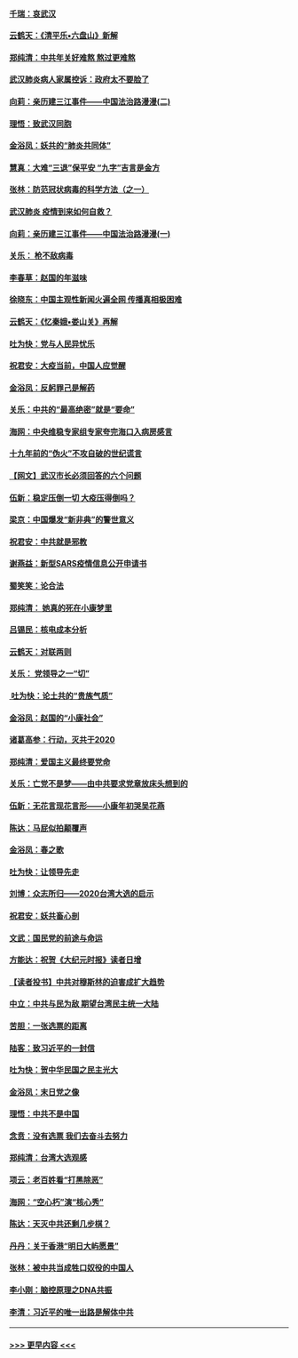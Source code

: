 #### [千瑞：哀武汉](../pages/nsc993/n11833647.md?t=01311233) 
#### [云鹤天：《清平乐▪六盘山》新解](../pages/nsc993/n11833611.md?t=01311233) 
#### [郑纯清：中共年关好难熬 熬过更难熬](../pages/nsc993/n11833489.md?t=01311233) 
#### [武汉肺炎病人家属控诉：政府太不要脸了](../pages/nsc993/n11833205.md?t=01311233) 
#### [向莉：亲历建三江事件——中国法治路漫漫(二)](../pages/nsc993/n11829102.md?t=01311233) 
#### [理悟：致武汉同胞](../pages/nsc993/n11831522.md?t=01311233) 
#### [金浴凤：妖共的“肺炎共同体”](../pages/nsc993/n11829448.md?t=01311233) 
#### [慧真：大难“三退”保平安 “九字”吉言是金方](../pages/nsc993/n11829501.md?t=01311233) 
#### [张林：防范冠状病毒的科学方法（之一）](../pages/nsc993/n11828618.md?t=01311233) 
#### [武汉肺炎 疫情到来如何自救？](../pages/nsc993/n11827632.md?t=01311233) 
#### [向莉：亲历建三江事件——中国法治路漫漫(一)](../pages/nsc993/n11827190.md?t=01311233) 
#### [关乐： 枪不敌病毒](../pages/nsc993/n11826746.md?t=01311233) 
#### [李春草：赵国的年滋味](../pages/nsc993/n11826321.md?t=01311233) 
#### [徐晓东：中国主观性新闻火遍全网 传播真相极困难](../pages/nsc993/n11826508.md?t=01311233) 
#### [云鹤天：《忆秦娥▪娄山关》再解](../pages/nsc993/n11824682.md?t=01311233) 
#### [吐为快：党与人民异忧乐](../pages/nsc993/n11824660.md?t=01311233) 
#### [祝君安：大疫当前，中国人应觉醒](../pages/nsc993/n11821946.md?t=01311233) 
#### [金浴凤：反躬罪己是解药](../pages/nsc993/n11820280.md?t=01311233) 
#### [关乐：中共的“最高绝密”就是“要命”](../pages/nsc993/n11816946.md?t=01311233) 
#### [海网：中央维稳专家组专家夸完海口入病房感言](../pages/nsc993/n11815138.md?t=01311233) 
#### [十九年前的“伪火”不攻自破的世纪谎言](../pages/nsc993/n11813238.md?t=01311233) 
#### [【网文】武汉市长必须回答的六个问题](../pages/nsc993/n11813848.md?t=01311233) 
#### [伍新：稳定压倒一切 大疫压得倒吗？](../pages/nsc993/n11812634.md?t=01311233) 
#### [梁京：中国爆发“新非典”的警世意义](../pages/nsc993/n11812554.md?t=01311233) 
#### [祝君安：中共就是邪教](../pages/nsc993/n11812431.md?t=01311233) 
#### [谢燕益：新型SARS疫情信息公开申请书](../pages/nsc993/n11808840.md?t=01311233) 
#### [蜀笑笑：论合法](../pages/nsc993/n11808064.md?t=01311233) 
#### [郑纯清： 她真的死在小康梦里](../pages/nsc993/n11806623.md?t=01311233) 
#### [吕锡民：核电成本分析](../pages/nsc993/n11806284.md?t=01311233) 
#### [云鹤天：对联两则](../pages/nsc993/n11805957.md?t=01311233) 
#### [关乐： 党领导之一“切”](../pages/nsc993/n11804505.md?t=01311233) 
#### [ 吐为快：论土共的“贵族气质”](../pages/nsc993/n11804490.md?t=01311233) 
#### [金浴凤：赵国的“小康社会”](../pages/nsc993/n11804452.md?t=01311233) 
#### [诸葛高参：行动，灭共于2020](../pages/nsc993/n11804120.md?t=01311233) 
#### [郑纯清：爱国主义最终要党命](../pages/nsc993/n11802197.md?t=01311233) 
#### [关乐：亡党不是梦——由中共要求党章放床头想到的](../pages/nsc993/n11802156.md?t=01311233) 
#### [伍新：无花言现花言形——小康年初哭吴花燕](../pages/nsc993/n11800044.md?t=01311233) 
#### [陈达：马屁似拍颠覆声](../pages/nsc993/n11800010.md?t=01311233) 
#### [金浴凤：春之歌](../pages/nsc993/n11797687.md?t=01311233) 
#### [吐为快：让领导先走](../pages/nsc993/n11797512.md?t=01311233) 
#### [刘博：众志所归——2020台湾大选的启示](../pages/nsc993/n11796878.md?t=01311233) 
#### [祝君安：妖共畜心剖](../pages/nsc993/n11794273.md?t=01311233) 
#### [文武：国民党的前途与命运](../pages/nsc993/n11794198.md?t=01311233) 
#### [方能达：祝贺《大纪元时报》读者日增](../pages/nsc993/n11793807.md?t=01311233) 
#### [【读者投书】中共对穆斯林的迫害成扩大趋势](../pages/nsc993/n11791371.md?t=01311233) 
#### [中立：中共与民为敌 期望台湾民主统一大陆](../pages/nsc993/n11790392.md?t=01311233) 
#### [苦胆：一张选票的距离](../pages/nsc993/n11788914.md?t=01311233) 
#### [陆客：致习近平的一封信](../pages/nsc993/n11788867.md?t=01311233) 
#### [吐为快：贺中华民国之民主光大](../pages/nsc993/n11788618.md?t=01311233) 
#### [金浴凤：末日党之像](../pages/nsc993/n11787475.md?t=01311233) 
#### [理悟：中共不是中国](../pages/nsc993/n11787463.md?t=01311233) 
#### [念贲：没有选票  我们去奋斗去努力](../pages/nsc993/n11787398.md?t=01311233) 
#### [郑纯清：台湾大选观感](../pages/nsc993/n11786210.md?t=01311233) 
#### [项云：老百姓看“打黑除恶”](../pages/nsc993/n11785398.md?t=01311233) 
#### [海网：“空心朽”演“核心秀”](../pages/nsc993/n11783874.md?t=01311233) 
#### [陈达：天灭中共还剩几步棋？](../pages/nsc993/n11783719.md?t=01311233) 
#### [丹丹：关于香港“明日大屿愿景”](../pages/nsc993/n11783273.md?t=01311233) 
#### [张林：被中共当成牲口奴役的中国人](../pages/nsc993/n11782397.md?t=01311233) 
#### [李小刚：脑控原理之DNA共振](../pages/nsc993/n11780962.md?t=01311233) 
#### [李清：习近平的唯一出路是解体中共](../pages/nsc993/n11780866.md?t=01311233) 

----
#### [ >>> 更早内容 <<< ](../indexes/nsc993-earlier.md)
